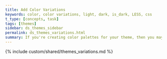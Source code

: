 ```yaml
---
title: Add Color Variations
keywords: color, color variations, light, dark, is_dark, LESS, css
t_type: [concepts, task]
tags: [themes]
sidebar: ds_themes_sidebar
permalink: ds_themes_variations.html
summary: If you're creating color palettes for your theme, then you may also want to create light and dark variations of each palette.
---
```

{% include custom/shared/themes_variations.md %}
